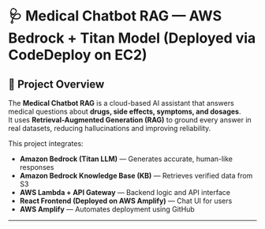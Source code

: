 # 🩺 Medical Chatbot RAG — AWS Bedrock + Titan Model (Deployed via CodeDeploy on EC2)

## 🧠 Project Overview
The **Medical Chatbot RAG** is a cloud-based AI assistant that answers medical questions about **drugs, side effects, symptoms, and dosages**.  
It uses **Retrieval-Augmented Generation (RAG)** to ground every answer in real datasets, reducing hallucinations and improving reliability.

This project integrates:
- **Amazon Bedrock (Titan LLM)** — Generates accurate, human-like responses  
- **Amazon Bedrock Knowledge Base (KB)** — Retrieves verified data from S3  
- **AWS Lambda + API Gateway** — Backend logic and API interface  
- **React Frontend (Deployed on AWS Amplify)** — Chat UI for users  
- **AWS Amplify** — Automates deployment using GitHub

---
